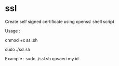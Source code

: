 # ssl
Create self signed certificate using openssl shell script

Usage :

chmod +x ssl.sh

sudo ./ssl.sh <domain-name>


Example :
sudo ./ssl.sh qusaeri.my.id
